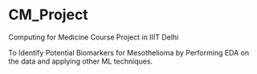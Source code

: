 # CM_Project
Computing for Medicine Course Project in IIIT Delhi

To Identify Potential Biomarkers for Mesothelioma by Performing EDA on the data and applying other ML techniques.
